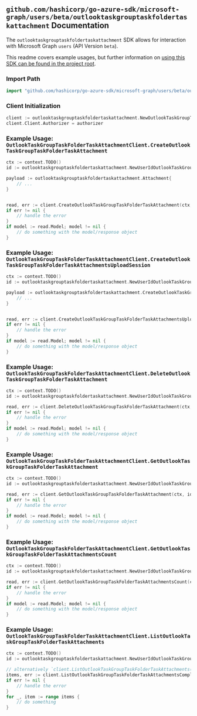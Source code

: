 
## `github.com/hashicorp/go-azure-sdk/microsoft-graph/users/beta/outlooktaskgrouptaskfoldertaskattachment` Documentation

The `outlooktaskgrouptaskfoldertaskattachment` SDK allows for interaction with Microsoft Graph `users` (API Version `beta`).

This readme covers example usages, but further information on [using this SDK can be found in the project root](https://github.com/hashicorp/go-azure-sdk/tree/main/docs).

### Import Path

```go
import "github.com/hashicorp/go-azure-sdk/microsoft-graph/users/beta/outlooktaskgrouptaskfoldertaskattachment"
```


### Client Initialization

```go
client := outlooktaskgrouptaskfoldertaskattachment.NewOutlookTaskGroupTaskFolderTaskAttachmentClientWithBaseURI("https://graph.microsoft.com")
client.Client.Authorizer = authorizer
```


### Example Usage: `OutlookTaskGroupTaskFolderTaskAttachmentClient.CreateOutlookTaskGroupTaskFolderTaskAttachment`

```go
ctx := context.TODO()
id := outlooktaskgrouptaskfoldertaskattachment.NewUserIdOutlookTaskGroupIdTaskFolderIdTaskID("userId", "outlookTaskGroupId", "outlookTaskFolderId", "outlookTaskId")

payload := outlooktaskgrouptaskfoldertaskattachment.Attachment{
	// ...
}


read, err := client.CreateOutlookTaskGroupTaskFolderTaskAttachment(ctx, id, payload, outlooktaskgrouptaskfoldertaskattachment.DefaultCreateOutlookTaskGroupTaskFolderTaskAttachmentOperationOptions())
if err != nil {
	// handle the error
}
if model := read.Model; model != nil {
	// do something with the model/response object
}
```


### Example Usage: `OutlookTaskGroupTaskFolderTaskAttachmentClient.CreateOutlookTaskGroupTaskFolderTaskAttachmentsUploadSession`

```go
ctx := context.TODO()
id := outlooktaskgrouptaskfoldertaskattachment.NewUserIdOutlookTaskGroupIdTaskFolderIdTaskID("userId", "outlookTaskGroupId", "outlookTaskFolderId", "outlookTaskId")

payload := outlooktaskgrouptaskfoldertaskattachment.CreateOutlookTaskGroupTaskFolderTaskAttachmentsUploadSessionRequest{
	// ...
}


read, err := client.CreateOutlookTaskGroupTaskFolderTaskAttachmentsUploadSession(ctx, id, payload, outlooktaskgrouptaskfoldertaskattachment.DefaultCreateOutlookTaskGroupTaskFolderTaskAttachmentsUploadSessionOperationOptions())
if err != nil {
	// handle the error
}
if model := read.Model; model != nil {
	// do something with the model/response object
}
```


### Example Usage: `OutlookTaskGroupTaskFolderTaskAttachmentClient.DeleteOutlookTaskGroupTaskFolderTaskAttachment`

```go
ctx := context.TODO()
id := outlooktaskgrouptaskfoldertaskattachment.NewUserIdOutlookTaskGroupIdTaskFolderIdTaskIdAttachmentID("userId", "outlookTaskGroupId", "outlookTaskFolderId", "outlookTaskId", "attachmentId")

read, err := client.DeleteOutlookTaskGroupTaskFolderTaskAttachment(ctx, id, outlooktaskgrouptaskfoldertaskattachment.DefaultDeleteOutlookTaskGroupTaskFolderTaskAttachmentOperationOptions())
if err != nil {
	// handle the error
}
if model := read.Model; model != nil {
	// do something with the model/response object
}
```


### Example Usage: `OutlookTaskGroupTaskFolderTaskAttachmentClient.GetOutlookTaskGroupTaskFolderTaskAttachment`

```go
ctx := context.TODO()
id := outlooktaskgrouptaskfoldertaskattachment.NewUserIdOutlookTaskGroupIdTaskFolderIdTaskIdAttachmentID("userId", "outlookTaskGroupId", "outlookTaskFolderId", "outlookTaskId", "attachmentId")

read, err := client.GetOutlookTaskGroupTaskFolderTaskAttachment(ctx, id, outlooktaskgrouptaskfoldertaskattachment.DefaultGetOutlookTaskGroupTaskFolderTaskAttachmentOperationOptions())
if err != nil {
	// handle the error
}
if model := read.Model; model != nil {
	// do something with the model/response object
}
```


### Example Usage: `OutlookTaskGroupTaskFolderTaskAttachmentClient.GetOutlookTaskGroupTaskFolderTaskAttachmentsCount`

```go
ctx := context.TODO()
id := outlooktaskgrouptaskfoldertaskattachment.NewUserIdOutlookTaskGroupIdTaskFolderIdTaskID("userId", "outlookTaskGroupId", "outlookTaskFolderId", "outlookTaskId")

read, err := client.GetOutlookTaskGroupTaskFolderTaskAttachmentsCount(ctx, id, outlooktaskgrouptaskfoldertaskattachment.DefaultGetOutlookTaskGroupTaskFolderTaskAttachmentsCountOperationOptions())
if err != nil {
	// handle the error
}
if model := read.Model; model != nil {
	// do something with the model/response object
}
```


### Example Usage: `OutlookTaskGroupTaskFolderTaskAttachmentClient.ListOutlookTaskGroupTaskFolderTaskAttachments`

```go
ctx := context.TODO()
id := outlooktaskgrouptaskfoldertaskattachment.NewUserIdOutlookTaskGroupIdTaskFolderIdTaskID("userId", "outlookTaskGroupId", "outlookTaskFolderId", "outlookTaskId")

// alternatively `client.ListOutlookTaskGroupTaskFolderTaskAttachments(ctx, id, outlooktaskgrouptaskfoldertaskattachment.DefaultListOutlookTaskGroupTaskFolderTaskAttachmentsOperationOptions())` can be used to do batched pagination
items, err := client.ListOutlookTaskGroupTaskFolderTaskAttachmentsComplete(ctx, id, outlooktaskgrouptaskfoldertaskattachment.DefaultListOutlookTaskGroupTaskFolderTaskAttachmentsOperationOptions())
if err != nil {
	// handle the error
}
for _, item := range items {
	// do something
}
```
